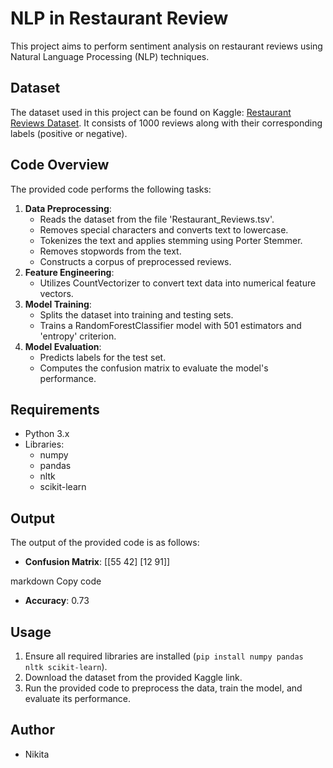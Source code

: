 # NLP in Restaurant Review

This project aims to perform sentiment analysis on restaurant reviews using Natural Language Processing (NLP) techniques.

## Dataset
The dataset used in this project can be found on Kaggle: [Restaurant Reviews Dataset](https://www.kaggle.com/datasets/d4rklucif3r/restaurant-reviews). It consists of 1000 reviews along with their corresponding labels (positive or negative).

## Code Overview
The provided code performs the following tasks:
1. **Data Preprocessing**:
   - Reads the dataset from the file 'Restaurant_Reviews.tsv'.
   - Removes special characters and converts text to lowercase.
   - Tokenizes the text and applies stemming using Porter Stemmer.
   - Removes stopwords from the text.
   - Constructs a corpus of preprocessed reviews.
2. **Feature Engineering**:
   - Utilizes CountVectorizer to convert text data into numerical feature vectors.
3. **Model Training**:
   - Splits the dataset into training and testing sets.
   - Trains a RandomForestClassifier model with 501 estimators and 'entropy' criterion.
4. **Model Evaluation**:
   - Predicts labels for the test set.
   - Computes the confusion matrix to evaluate the model's performance.

## Requirements
- Python 3.x
- Libraries:
  - numpy
  - pandas
  - nltk
  - scikit-learn

## Output
The output of the provided code is as follows:
- **Confusion Matrix**:
[[55 42]
[12 91]]

markdown
Copy code
- **Accuracy**: 0.73

## Usage
1. Ensure all required libraries are installed (`pip install numpy pandas nltk scikit-learn`).
2. Download the dataset from the provided Kaggle link.
3. Run the provided code to preprocess the data, train the model, and evaluate its performance.

## Author
- Nikita 